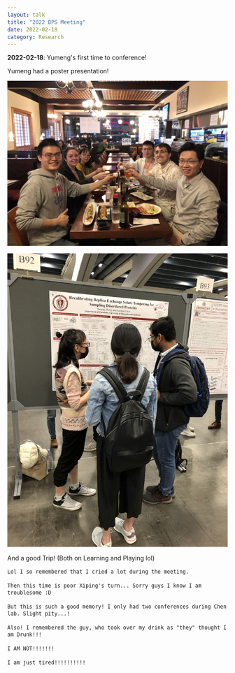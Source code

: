```yaml
---
layout: talk
title: "2022 BPS Meeting"
date: 2022-02-18
category: Research
---
```


**2022-02-18**: Yumeng's first time to conference!

Yumeng had a poster presentation!

![bps1](/images/bps22a.jpg)

![bps2](/images/bps22e.jpg)

And a good Trip! (Both on Learning and Playing lol)

```
Lol I so remembered that I cried a lot during the meeting.

Then this time is poor Xiping's turn... Sorry guys I know I am troublesome :D

But this is such a good memory! I only had two conferences during Chen lab. Slight pity...!

Also! I remembered the guy, who took over my drink as "they" thought I am Drunk!!!

I AM NOT!!!!!!!

I am just tired!!!!!!!!!!
```
